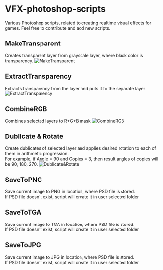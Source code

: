 # VFX-photoshop-scripts
Various Photoshop scripts, related to creating realtime visual effects for games.
Feel free to contribute and add new scripts.

## MakeTransparent
Creates transparent layer from grayscale layer, where black color is transparency.
![](https://vgy.me/AcMd7O.gif "MakeTransparent")

## ExtractTransparency
Extracts transparency from the layer and puts it to the separate layer
![](https://vgy.me/M6qQn1.gif "ExtractTransparency")

## CombineRGB
Combines selected layers to R+G+B mask
![](https://vgy.me/lclFxW.gif "CombineRGB")

## Dublicate & Rotate
Create dublicates of selected layer and applies desired rotation to each of them in arithmetic progression.  
For example, if Angle = 90 and Copies = 3, then result angles of copies will be 90, 180, 270. 
![](https://vgy.me/M7Oefy.gif "Dublicate&Rotate")

## SaveToPNG
Save current image to PNG in location, where PSD file is stored.  
If PSD file doesn't exist, script will create it in user selected folder

## SaveToTGA
Save current image to TGA in location, where PSD file is stored.  
If PSD file doesn't exist, script will create it in user selected folder

## SaveToJPG
Save current image to JPG in location, where PSD file is stored.  
If PSD file doesn't exist, script will create it in user selected folder